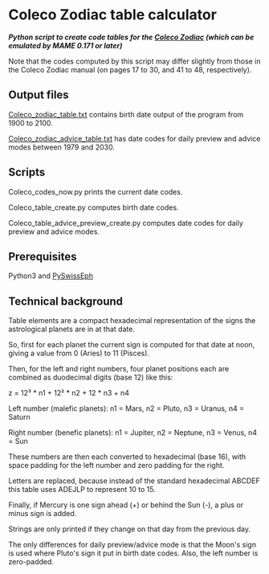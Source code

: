 # Coleco Zodiac table calculator
***Python script to create code tables for the [Coleco Zodiac](http://www.handheldmuseum.com/Coleco/Zodiac.htm) (which can be emulated by MAME 0.171 or later)***

Note that the codes computed by this script may differ slightly from those in the Coleco Zodiac manual (on pages 17 to 30, and 41 to 48, respectively).

## Output files

[Coleco_zodiac_table.txt](https://raw.githubusercontent.com/mdoege/coleco_zodiac_table/master/coleco_zodiac_table.txt) contains birth date output of the program from 1900 to 2100.

[Coleco_zodiac_advice_table.txt](https://raw.githubusercontent.com/mdoege/coleco_zodiac_table/master/coleco_zodiac_advice_table.txt) has date codes for daily preview and advice modes between 1979 and 2030.

## Scripts

Coleco_codes_now.py prints the current date codes.

Coleco_table_create.py computes birth date codes.

Coleco_table_advice_preview_create.py computes date codes for daily preview and advice modes.

## Prerequisites

Python3 and [PySwissEph](https://github.com/astrorigin/pyswisseph)

## Technical background

Table elements are a compact hexadecimal representation of the signs the astrological planets are in at that date.

So, first for each planet the current sign is computed for that date at noon, giving a value from 0 (Aries) to 11 (Pisces).

Then, for the left and right numbers, four planet positions each are combined as duodecimal digits (base 12) like this:

z = 12³ * n1 + 12² * n2 + 12 * n3 + n4

Left number (malefic planets):
n1 = Mars, n2 = Pluto, n3 = Uranus, n4 = Saturn

Right number (benefic planets):
n1 = Jupiter, n2 = Neptune, n3 = Venus, n4 = Sun

These numbers are then each converted to hexadecimal (base 16), with space padding for the left number and zero padding for the right.

Letters are replaced, because instead of the standard hexadecimal ABCDEF this table uses ADEJLP to represent 10 to 15.

Finally, if Mercury is one sign ahead (+) or behind the Sun (-), a plus or minus sign is added.

Strings are only printed if they change on that day from the previous day.

The only differences for daily preview/advice mode is that the Moon's sign is used where Pluto's sign it put in birth date codes. Also, the left number is zero-padded.
